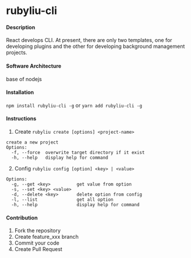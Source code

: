 
# rubyliu-cli

#### Description
React develops CLI. At present, there are only two templates, one for developing plugins and the other for developing background management projects.

#### Software Architecture
base of nodejs

#### Installation
`npm install rubyliu-cli -g` 
or
`yarn add rubyliu-cli -g`

#### Instructions
1. Create
`rubyliu create [options] <project-name>`
```
create a new project
Options:
  -f, --force  overwrite target directory if it exist
  -h, --help   display help for command
```
2. Config
`rubyliu config [option] <key> | <value>`
```
Options:
  -g, --get <key>          get value from option
  -s, --set <key> <value>
  -d, --delete <key>       delete option from config
  -l, --list               get all option
  -h, --help               display help for command
```
#### Contribution
1.  Fork the repository
2.  Create feature_xxx branch
3.  Commit your code
4.  Create Pull Request